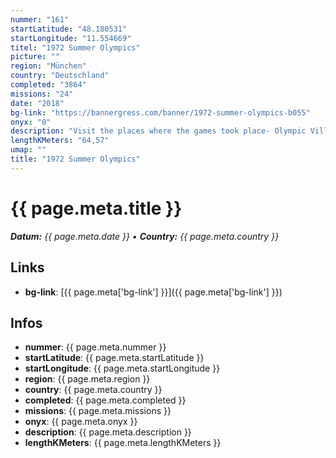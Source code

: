 ```yaml
---
nummer: "161"
startLatitude: "48.180531"
startLongitude: "11.554669"
titel: "1972 Summer Olympics"
picture: ""
region: "München"
country: "Deutschland"
completed: "3864"
missions: "24"
date: "2018"
bg-link: "https://bannergress.com/banner/1972-summer-olympics-b055"
onyx: "0"
description: "Visit the places where the games took place- Olympic Village, Olympiapark, Nymphenburg Palace, Oberschleißheim Regatta Course, Firing Range Garching, Rudi-Sedlmayer-Hall Sendling, Riding stadium Riem"
lengthKMeters: "64,57"
umap: ""
title: "1972 Summer Olympics"
---
```


# {{ page.meta.title }}
_**Datum:** {{ page.meta.date }} • **Country:** {{ page.meta.country }}_

## Links
- **bg-link**: [{{ page.meta['bg-link'] }}]({{ page.meta['bg-link'] }})

## Infos
- **nummer**: {{ page.meta.nummer }}
- **startLatitude**: {{ page.meta.startLatitude }}
- **startLongitude**: {{ page.meta.startLongitude }}
- **region**: {{ page.meta.region }}
- **country**: {{ page.meta.country }}
- **completed**: {{ page.meta.completed }}
- **missions**: {{ page.meta.missions }}
- **onyx**: {{ page.meta.onyx }}
- **description**: {{ page.meta.description }}
- **lengthKMeters**: {{ page.meta.lengthKMeters }}

